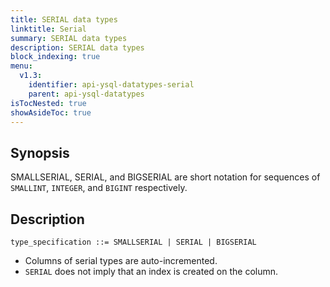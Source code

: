```yaml
---
title: SERIAL data types
linktitle: Serial
summary: SERIAL data types
description: SERIAL data types
block_indexing: true
menu:
  v1.3:
    identifier: api-ysql-datatypes-serial
    parent: api-ysql-datatypes
isTocNested: true
showAsideToc: true
---
```


## Synopsis

SMALLSERIAL, SERIAL, and BIGSERIAL are short notation for sequences of `SMALLINT`, `INTEGER`, and `BIGINT` respectively.

## Description

```
type_specification ::= SMALLSERIAL | SERIAL | BIGSERIAL
```

- Columns of serial types are auto-incremented.
- `SERIAL` does not imply that an index is created on the column.
